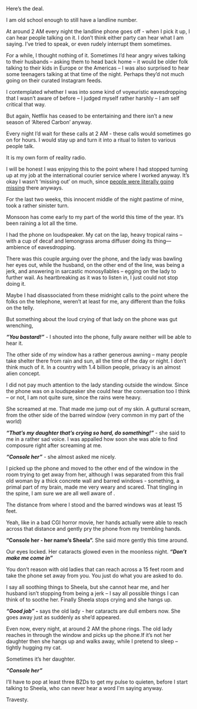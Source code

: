 Here’s the deal. 

I am old school enough to still have a landline number.

At around 2 AM every night the landline phone goes off - when I pick it up, I can hear people talking on it. I don’t think either party can hear what  I am saying. I’ve tried to speak, or even rudely interrupt them sometimes.

For a while, I thought nothing of it. Sometimes I’d hear angry wives talking to their husbands – asking them to head back home – it would be older folk talking to their kids in Europe or the Americas –  I was also surprised to hear some teenagers talking at that time of the night. Perhaps they’d not much going on their curated Instagram feeds. 

I contemplated whether I was into some kind of voyeuristic eavesdropping that I wasn’t aware of before – I judged myself rather harshly – I am self critical that way. 

But again, Netflix has ceased to be entertaining and there isn’t a new season of ‘Altered Carbon’ anyway.

Every night I’d wait for these calls at 2 AM - these calls would sometimes go on for hours. I would stay up and turn it into a ritual to listen to various people talk. 

It is my own form of reality radio.

I will be honest I was enjoying this to the point where I had stopped turning up at my job at the international courier service where I worked anyway. It’s okay I wasn’t ‘missing out’ on much, since [people were literally going missing](https://www.reddit.com/r/nosleep/comments/u8eqkq/the_package_to_munich/) there anyways.

For the last  two weeks, this innocent middle of the night pastime of mine, took a rather sinister turn.

Monsoon has come early to my part of the world this time of the year. It’s been raining a lot all the time.

I had the phone on loudspeaker. My cat on the lap, heavy tropical rains – with a cup of decaf and lemongrass aroma diffuser doing its thing— ambience of eavesdropping.

There was this couple arguing over the phone, and the lady was bawling her eyes out, while the husband, on the other end of the line, was being a jerk, and answering in sarcastic monosyllables – egging on the lady to further wail. As heartbreaking as it was to listen in, I just could not stop doing it. 

Maybe I had disassociated from these midnight calls to the point where the folks on the telephone, weren’t at least for me, any different than the folks on the telly.

But something about the loud crying of that lady on the phone was gut wrenching, 

***“You bastard!”*** \- I shouted into the phone, fully aware neither will be able to hear it.

The other side of my window has a rather generous awning – many people take shelter there from rain and sun, all the time of the day or night. I don’t think much of it. In a country with 1.4 billion people, privacy is an almost alien concept.

I did not pay much attention to the lady standing outside the window. Since the phone was on a loudspeaker she could hear the conversation too I think  – or not, I am not quite sure, since the rains were heavy.

She screamed at me. That made me jump out of my skin. A guttural scream, from the other side of the barred window (very common in my part of the world)

***“That’s my daughter that’s crying so hard, do something!”***  \- she said to me in a rather sad voice. I was appalled how soon she was able to find composure right after screaming at me.

***“Console her”*** \- she almost asked me nicely.

I picked up the phone and moved to the other end of the window in the room trying to get away from her, although I was separated from this frail old woman by a thick concrete wall and barred windows  - something, a primal part of my brain, made me very weary and scared. That tingling in the spine, I am sure we are all well aware of .

The distance from where I stood and the barred windows was at least 15 feet. 

Yeah, like in a bad CGI horror movie, her hands actually were able to reach across that distance and gently pry the phone from my trembling hands.

**“Console her - her name’s Sheela”.** She said more gently this time around.

Our eyes locked. Her cataracts glowed even in the moonless night. ***“Don’t make me come in”*** 

You don’t reason with old ladies that can reach across a 15 feet room and take the phone set away from you. You just do what you are asked to do.

I say all soothing things to Sheela, but she cannot hear me, and her husband isn’t stopping from being a jerk – I say all possible things I can think of to soothe her. Finally Sheela stops crying and she hangs up.

***“Good job” -*** says the old lady - her cataracts are dull embers now. She goes away just as suddenly as she’d appeared.

Even now, every night, at around 2 AM the phone rings. The old lady reaches in through the window and picks up the phone.If it’s not her daughter then she hangs up and walks away, while I pretend to sleep –  tightly hugging my cat. 

Sometimes it’s her daughter.

***“Console her”*** 

I’ll have to pop at least three BZDs to get my pulse to quieten, before I start talking to Sheela, who can never hear a word I'm saying anyway.

Travesty.